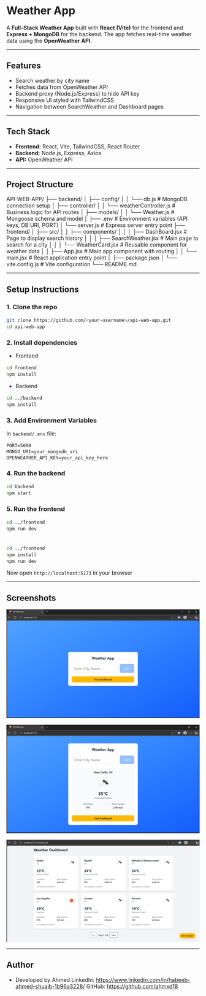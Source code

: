 # Weather App

A **Full-Stack Weather App** built with **React (Vite)** for the frontend and **Express + MongoDB** for the backend. The app fetches real-time weather data using the **OpenWeather API**.

---

## Features

- Search weather by city name
- Fetches data from OpenWeather API
- Backend proxy (Node.js/Express) to hide API key
- Responsive UI styled with TailwindCSS
- Navigation between SearchWeather and Dashboard pages

---

## Tech Stack

- **Frontend:** React, Vite, TailwindCSS, React Router
- **Backend:** Node.js, Express, Axios
- **API:** OpenWeather API

---

## Project Structure

API-WEB-APP/
├── backend/
│ ├── config/
│ │ └── db.js # MongoDB connection setup
│ ├── controller/
│ │ └── weatherController.js # Business logic for API routes
│ ├── models/
│ │ └── Weather.js # Mongoose schema and model
│ ├── .env # Environment variables (API keys, DB URI, PORT)
│ └── server.js # Express server entry point
├── frontend/
│ ├── src/
│ │ ├── components/
│ │ │ ├── DashBoard.jsx # Page to display search history
│ │ │ ├── SearchWeather.jsx # Main page to search for a city
│ │ │ └── WeatherCard.jsx # Reusable component for weather data
│ │ ├── App.jsx # Main app component with routing
│ │ └── main.jsx # React application entry point
│ ├── package.json
│ └── vite.config.js # Vite configuration
└── README.md

---

## Setup Instructions

### 1. Clone the repo

```bash
git clone https://github.com/<your-username>/api-web-app.git
cd api-web-app
```

### 2. Install dependencies

- Frontend

```bash
cd frontend
npm install
```

- Backend

```bash
cd ../backend
npm install
```

### 3. Add Environment Variables

In `backend/.env` file:

    PORT=5000
    MONGO_URI=your_mongodb_uri
    OPENWEATHER_API_KEY=your_api_key_here

### 4. Run the backend

```bash
cd backend
npm start
```

### 5. Run the frontend

```bash
cd ../frontend
npm run dev


cd ../frontend
npm install
npm run dev
```

Now open `http://localhost:5173` in your browser

---

## Screenshots

![Search Page](image-1.png)

![Search Result](image-2.png)

![Dashboard](image.png)

---

## Author

- Developed by Ahmed
  LinkedIn: https://www.linkedin.com/in/habeeb-ahmed-shuaib-1b96a3228/
  GitHub: https://github.com/ahmxd18
